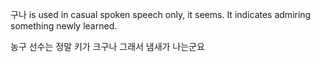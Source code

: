 구나 is used in casual spoken speech only, it seems.
It indicates admiring something newly learned.

농구 선수는 정말 키가 크구나
그래서 냄새가 나는군요
